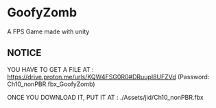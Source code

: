 # GoofyZomb

A FPS Game made with unity

## NOTICE

YOU HAVE TO GET A FILE AT : https://drive.proton.me/urls/KQW4FSG0R0#DRuupI8UFZVd (Password: Ch10_nonPBR.fbx_GoofyZomb)

ONCE YOU DOWNLOAD IT, PUT IT AT : ./Assets/jid/Ch10_nonPBR.fbx